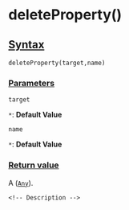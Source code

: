 # deleteProperty()

<!-- Description -->

## [Syntax]()

    deleteProperty(target,name)

### [Parameters]()

`target`

`*`: **Default Value** 

`name`

`*`: **Default Value** 


### [Return value]()

A ([`Any`]()).

<!-- ## [Examples]() -->
<!--  -->
    <!-- Description -->
<!--  -->
<!-- ## [See also]() -->
<!--  -->
<!-- -   [link]() -->
